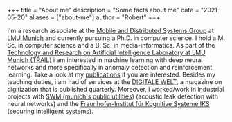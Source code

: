 +++
title = "About me"
description = "Some facts about me"
date = "2021-05-20"
aliases = ["about-me"]
author = "Robert"
+++

I'm a research associate at the [Mobile and Distributed Systems Group](http://www.mobile.ifi.lmu.de/) at [LMU Munich](https://www.lmu.com) and currently pursuing a Ph.D. in computer science.
I hold a M. Sc. in computer science and a B. Sc. in media-informatics.
As part of the  [Technology and Research on Artificial Intelligence Laboratory at LMU Munich (TRAIL)](http://www.mobile.ifi.lmu.de/ai-lab/) i am interested in machine learning with deep neural networks and more specifically in anomaly detection and reinforcement learning.
Take a look at my [publications](https://scholar.google.de/citations?user=mSalzCEAAAAJ) if you are interested. Besides my teaching duties, i am had of services at the [DIGITALE WELT](https://digitaleweltmagazin.de/), a magazine on digitization that is published quarterly. Moreover, i worked/work in industrial projects with [SWM (munich's public utilities)](https://www.swm.de/) (acoustic leak detection with neural networks) and the [Fraunhofer-Institut für Kognitive Systeme IKS](https://www.iks.fraunhofer.de/) (securing intelligent systems).